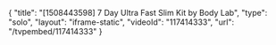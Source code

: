 {
    "title": "[1508443598] 7 Day Ultra Fast Slim Kit by Body Lab",
    "type": "solo",
    "layout": "iframe-static",
    "videoId": "117414333",
    "url": "\/tvpembed\/117414333"
}